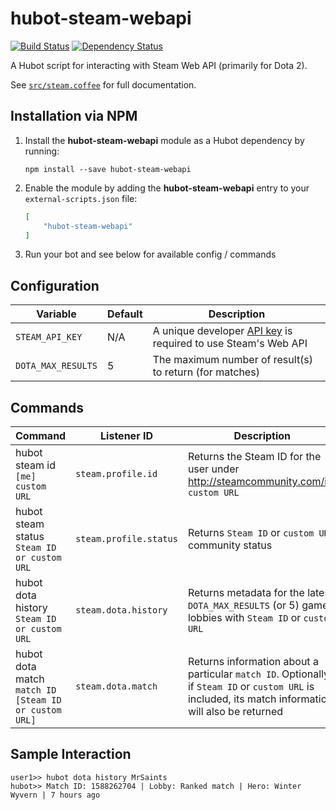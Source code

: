 # hubot-steam-webapi

[![Build Status](https://travis-ci.org/ClaudeBot/hubot-steam-webapi.svg)](https://travis-ci.org/ClaudeBot/hubot-steam-webapi)
[![Dependency Status](https://david-dm.org/ClaudeBot/hubot-steam-webapi.svg)](https://david-dm.org/ClaudeBot/hubot-steam-webapi)

A Hubot script for interacting with Steam Web API (primarily for Dota 2).

See [`src/steam.coffee`](src/steam.coffee) for full documentation.


## Installation via NPM

1. Install the __hubot-steam-webapi__ module as a Hubot dependency by running:

    ```
    npm install --save hubot-steam-webapi
    ```

2. Enable the module by adding the __hubot-steam-webapi__ entry to your `external-scripts.json` file:

    ```json
    [
        "hubot-steam-webapi"
    ]
    ```

3. Run your bot and see below for available config / commands


## Configuration

Variable | Default | Description
--- | --- | ---
`STEAM_API_KEY` | N/A | A unique developer [API key](http://steamcommunity.com/dev/apikey) is required to use Steam's Web API
`DOTA_MAX_RESULTS` | 5 | The maximum number of result(s) to return (for matches)


## Commands

Command | Listener ID | Description
--- | --- | ---
hubot steam id `[me] custom URL` | `steam.profile.id` | Returns the Steam ID for the user under http://steamcommunity.com/id/ `custom URL`
hubot steam status `Steam ID or custom URL` | `steam.profile.status` | Returns `Steam ID` or `custom URL` community status
hubot dota history `Steam ID or custom URL` | `steam.dota.history` | Returns metadata for the latest `DOTA_MAX_RESULTS` (or 5) game lobbies with `Steam ID` or `custom URL`
hubot dota match `match ID [Steam ID or custom URL]` | `steam.dota.match` | Returns information about a particular `match ID`. Optionally, if `Steam ID` or `custom URL` is included, its match information will also be returned


## Sample Interaction

```
user1>> hubot dota history MrSaints
hubot>> Match ID: 1588262704 | Lobby: Ranked match | Hero: Winter Wyvern | 7 hours ago
```

